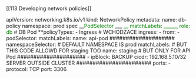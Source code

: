 [[113 Developing network policies]]

apiVersion: networking.k8s.io/v1
kind: NetworkPolicy
metadata:
	name: db-policy
	namespace: prod
spec
	__<span style="color:green">PodSelector</span>
   ___<span style="color:green"> __        matchLabels:</span>
	   <span style="color:green">   ______    role: db</span> # DB Pod
	**policyTypes:
	   - Ingress # WCHODZACE
	ingress:
	- from: 
	   -   podSelector: 
			matchLabels: 
				name: api-pod 
		   ####################
           namespaceSelector:           # DEFAULT NAMESPACE IS prod
	           matchLabels:              # BUT THIS CODE ALLOWD FOR staging TOO
		           name: staging         # BUT ONLY FOR API Pod
		   #####################
		- ipBlock:                      BACKUP
			 cicdr: 192.168.5.10/32      SERVER OUTSIDE CLUSTER 
		  #######################
			ports: 
		    -   protocol: TCP 
			    port: 3306   
